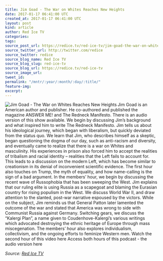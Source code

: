 ```yaml
---
title: Jim Goad - The War on Whites Reaches New Heights
date: 2017-01-17 06:41:00 UTC
created_at: 2017-01-17 06:41:00 UTC
layout: post
kind: article
author: Red Ice TV
categories: 
tags: 
source_post_url: https://redice.tv/red-ice-tv/jim-goad-the-war-on-whites-reaches-new-heights
source_twitter_url: http://twitter.com/redice
source_twitter: redice
source_blog_name: Red Ice TV
source_blog_slug: red-ice-tv
source_blog_url: https://redice.tv/red-ice-tv
source_image_url: 
tweet_id: 
permalink: "/mntr/:year/:month/:day/:title/"
feature-img: 
excerpt: 
---
```

<img align="left" alt="Jim Goad - The War on Whites Reaches New Heights" src="https://rdice.net/a/c/t/17/RIR-170116-watermark.9cd7b47f.jpg"> Jim Goad is an American author and publisher. He co-authored and published the magazine ANSWER ME! and The Redneck Manifesto.
There is an audio version of this show available.
We begin by discussing Jim’s background and what inspired him to write The Redneck Manifesto. Jim tells us about his ideological journey, which began with liberalism, but quickly deviated from the status quo. We learn that Jim, who describes himself as a skeptic, began questioning the dogma of our day, such as anti-racism and diversity, and eventually came to realize that there is a war on Whites and masculinity. His experiences in prison also forced him to accept the realities of tribalism and racial identity – realities that the Left fails to account for. This leads to a discussion on the modern Left, which has become similar to creationism in its denial of inconvenient scientific evidence. The first hour also touches on Trump, the myth of equality, and how name-calling is the sign of a bad argument.
In the members’ hour, we begin by discussing the recent wave of Russophobia that has been sweeping the West. Jim explains that our ruling elite is using Russia as a scapegoat and blaming the Eurasian country for rising populism in the West. We discuss World War II, and draw attention to the slanted, post-war narrative espoused by the victors. While on the subject, Jim reminds us that General Patton later lamented the outcome of the war and stated that America was wrong to side with Communist Russia against Germany. Switching gears, we discuss the “Kalergi Plan”, a name given to Coudenhove-Kalergi’s various writings which advocated destroying the ethnic heritage of Europe through mass miscegenation. The members’ hour also explores individualism, collectivism, and the ongoing efforts to feminize Western men.
Watch the second hour of this video here
Access both hours of this podcast - the audio version here<div class="">
    <i>Source: <a href="https://redice.tv/red-ice-tv">Red Ice TV</a></i>
</div>
